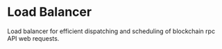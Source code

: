 # Load Balancer
Load balancer for efficient dispatching and scheduling of blockchain rpc API web requests.

